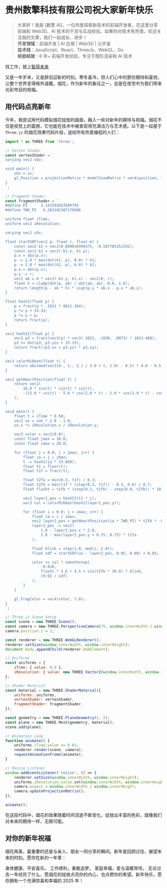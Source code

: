 # 贵州数擎科技有限公司祝大家新年快乐 

> 大家好！我是 [数擎 AI]，一位热爱探索新技术的前端开发者，在这里分享前端和 Web3D、AI 技术的干货与实战经验。如果你对技术有热情，欢迎关注我的文章，我们一起成长、进步！  
> **开发领域**：前端开发 | AI 应用 | Web3D | 元宇宙  
> **技术栈**：JavaScript、React、ThreeJs、WebGL、Go  
> **经验经验**：6 年+ 前端开发经验，专注于图形渲染和 AI 技术  

找工作，就上[智简未来](https://aint.top)

又是一年岁末，又是辞旧迎新的时刻。寒冬虽冷，但人们心中的那份期待和喜悦，让整个世界变得格外温暖。烟花，作为新年的象征之一，总是在夜空中为我们带来光彩夺目的祝福。


## 用代码点亮新年
今年，我尝试用代码模拟烟花绽放的画面，融入一些对新年的期待与祝福。烟花不仅是视觉上的震撼，它也能在技术中被表现得充满活力与艺术感。以下是一段基于 `Three.js` 的烟花效果代码片段，送给所有热爱编程的人们：

```javascript
import * as THREE from 'three';

// Vertex Shader
const vertexShader = `
varying vec2 vUv;

void main() {
    vUv = uv;
    gl_Position = projectionMatrix * modelViewMatrix * vec4(position, 1.0);
}
`;

// Fragment Shader
const fragmentShader = `
#define PI      3.141592653589793
#define TWO_PI   6.283185307179586

uniform float iTime;
uniform vec2 iResolution;

varying vec2 vUv;

float star5SDF(vec2 p, float r, float m) {
    const vec2 k1 = vec2(0.809016994375, -0.587785252292);
    const vec2 k2 = vec2(-k1.x, k1.y);
    p.x = abs(p.x);
    p -= 2.0 * max(dot(k1, p), 0.0) * k1;
    p -= 2.0 * max(dot(k2, p), 0.0) * k2;
    p.x = abs(p.x);
    p.y -= r;
    vec2 ab = m * vec2(-k1.y, k1.x) - vec2(0, r);
    float h = clamp(dot(p, ab) / dot(ab, ab), 0.0, 1.0);
    return length(p - ab * h) * sign(p.y * ab.x - p.x * ab.y);
}

float hash1(float p) {
    p = fract(p * .1031 * 9811.164); 
    p *= p + 33.33; 
    p *= p + p;
    return fract(p);
}

vec2 hash21(float p) {
    vec3 p3 = fract(vec3(p) * vec3(.1031, .1030, .0973) * 1023.468);
    p3 += dot(p3, p3.yzx + 33.33);
    return fract((p3.xx + p3.yz) * p3.zy);
}

vec3 colorRibbon(float t) {
    return abs(mod(vec3(0., 1., 2.) / 3.0 + t, 1.0) - 0.5) * 4.0 - 0.5;
}

vec2 getHeartPosition(float t) {
    return vec2(
        16.0 * sin(t) * sin(t) * sin(t),
        -(13.0 * cos(t) - 5.0 * cos(2.0 * t) - 2.0 * cos(3.0 * t) - cos(4.0 * t))
    );
}

void main() {
    float t = iTime * 0.50;
    vec2 uv = vUv * 2.0 - 1.0;
    uv.x *= iResolution.x / iResolution.y;

    vec3 color = vec3(0.0);
    const float jmax = 10.0;
    const float imax = 20.0;

    for (float j = 0.0; j < jmax; j++) {
        float ja = j / jmax;
        t -= hash1(ja * 33.669);
        float t1 = floor(t);
        float t1f = fract(t);

        float t2fa = min(0.3, t1f) / 0.3;
        float t2fb = max(t1f * (step(0.3, t1f)) - 0.3, 0.0) / 0.7;
        float flasht = t2fb * (step(0.1, t2fb) - step(0.0, t2fb)) * 10.0;

        vec2 layer1_pos = hash21(t1 * j);
        vec3 col = colorRibbon(hash1(layer1_pos.y));

        for (float i = 0.0; i < imax; i++) {
            float ia = i / imax;
            vec2 layer2_pos = getHeartPosition(ia * TWO_PI) * t2fb * -0.028;
            layer2_pos -= vec2(
                1.0 - layer1_pos.x * 2.0,
                1.0 - max(layer1_pos.y + 0.75, 0.75) * t2fa
            );

            float blink = step(1.0, mod(i, 2.0));
            float sdf = star5SDF(uv - layer2_pos, 0.05, 0.09) + 0.05;

            color += col * smoothstep(
                -0.016,
                flasht * 3.6 + 4.5 + sin(t2fb * 30.0) * blink,
                (0.02 / sdf)
            );
        }
    }

    gl_FragColor = vec4(color, 1.0);
}
`;

// Three.js Scene Setup
const scene = new THREE.Scene();
const camera = new THREE.PerspectiveCamera(75, window.innerWidth / window.innerHeight, 0.1, 1000);
camera.position.z = 2;

const renderer = new THREE.WebGLRenderer();
renderer.setSize(window.innerWidth, window.innerHeight);
document.body.appendChild(renderer.domElement);

// Uniforms
const uniforms = {
    iTime: { value: 0.0 },
    iResolution: { value: new THREE.Vector2(window.innerWidth, window.innerHeight) },
};

// Shader Material
const material = new THREE.ShaderMaterial({
    uniforms: uniforms,
    vertexShader: vertexShader,
    fragmentShader: fragmentShader,
});

const geometry = new THREE.PlaneGeometry(2, 2);
const plane = new THREE.Mesh(geometry, material);
scene.add(plane);

// Animation Loop
function animate() {
    uniforms.iTime.value += 0.01;
    renderer.render(scene, camera);
    requestAnimationFrame(animate);
}

// Resize Listener
window.addEventListener('resize', () => {
    renderer.setSize(window.innerWidth, window.innerHeight);
    uniforms.iResolution.value.set(window.innerWidth, window.innerHeight);
    camera.aspect = window.innerWidth / window.innerHeight;
    camera.updateProjectionMatrix();
});

animate();

```


在这段代码中，烟花的效果随着时间流逝不断变化，绽放出丰富的色彩，就像我们对未来的期待一样，无限可能。

## 对你的新年祝福
烟花再美，最重要的还是与亲人、朋友一同分享的瞬间。新年是回顾过往、展望未来的时刻。愿你在新的一年里：

身体健康，平安喜乐。
工作顺利，勇敢追梦。
家庭幸福，爱与温暖常伴。
无论过去一年经历了什么，愿烟花的绽放点亮你的内心，也点燃你的希望。新年快乐，愿你拥有一个充满惊喜和幸福的 2025 年！

